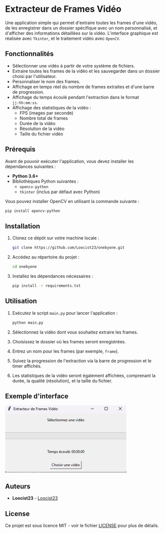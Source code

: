 
# Extracteur de Frames Vidéo

Une application simple qui permet d'extraire toutes les frames d'une vidéo, de les enregistrer dans un dossier spécifique avec un nom personnalisé, et d'afficher des informations détaillées sur la vidéo. L'interface graphique est réalisée avec `Tkinter`, et le traitement vidéo avec `OpenCV`.

## Fonctionnalités

- Sélectionner une vidéo à partir de votre système de fichiers.
- Extraire toutes les frames de la vidéo et les sauvegarder dans un dossier choisi par l'utilisateur.
- Personnaliser le nom des frames.
- Affichage en temps réel du nombre de frames extraites et d'une barre de progression.
- Affichage du temps écoulé pendant l'extraction dans le format `jj:hh:mm:ss`.
- Affichage des statistiques de la vidéo : 
  - FPS (images par seconde)
  - Nombre total de frames
  - Durée de la vidéo
  - Résolution de la vidéo
  - Taille du fichier vidéo

## Prérequis

Avant de pouvoir exécuter l'application, vous devez installer les dépendances suivantes :

- **Python 3.6+**
- Bibliothèques Python suivantes :
  - `opencv-python`
  - `tkinter` (inclus par défaut avec Python)
  
Vous pouvez installer OpenCV en utilisant la commande suivante :

```bash
pip install opencv-python
```

## Installation

1. Clonez ce dépôt sur votre machine locale :
   ```bash
   git clone https://github.com/Loocist23/onebyone.git
   ```
   
2. Accédez au répertoire du projet :
   ```bash
   cd onebyone
   ```

3. Installez les dépendances nécessaires :
   ```bash
   pip install -r requirements.txt
   ```

## Utilisation

1. Exécutez le script `main.py` pour lancer l'application :
   ```bash
   python main.py
   ```

2. Sélectionnez la vidéo dont vous souhaitez extraire les frames.

3. Choisissez le dossier où les frames seront enregistrées.

4. Entrez un nom pour les frames (par exemple, `frame`).

5. Suivez la progression de l'extraction via la barre de progression et le timer affichés.

6. Les statistiques de la vidéo seront également affichées, comprenant la durée, la qualité (résolution), et la taille du fichier.

## Exemple d'interface

![Screenshot de l'application](./images/image.png)

## Auteurs

- **Loocist23** - [Loocist23](https://github.com/Loocist23)

## License

Ce projet est sous licence MIT - voir le fichier [LICENSE](LICENSE) pour plus de détails.
